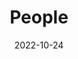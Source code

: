 ---
title: People
date: 2022-10-24

type: landing

sections:
  - block: people
    content:
      title: Meet the Team
      # Choose which groups/teams of users to display.
      #   Edit `user_groups` in each user's profile to add them to one or more of these groups.
      user_groups:
        - Supervisors
        - Principal Investigators
        - Researchers
        - Administration
        - Visitors
        - PhD Candidate
        - Grad Students
      sort_by: Params.last_name
      sort_ascending: true
    design:
      show_interests: false
      show_role: true
      show_social: true
---